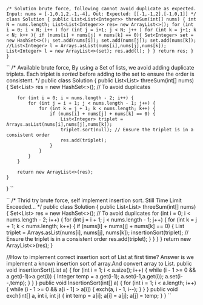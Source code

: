 ``
/*
Solution brute force, following cannot avoid duplicate as expected.
Input: nums = [-1,0,1,2,-1,-4], Out:
Expected: [[-1,-1,2],[-1,0,1]]
*/
class Solution {
    public List<List<Integer>> threeSum(int[] nums) {
        int N = nums.length;
        List<List<Integer>> res= new ArrayList<>();
        for (int i = 0; i < N; i++ )
            for (int j = i+1; j < N; j++ )
                for (int k = j+1; k < N; k++ ){
                    if (nums[i] + nums[j] + nums[k] == 0){
                        Set<Integer> set = new HashSet<>();
                        set.add(nums[i]);
                        set.add(nums[j]);
                        set.add(nums[k]);
                        //List<Integer> l = Arrays.asList(nums[i],nums[j],nums[k]);
                        List<Integer> l = new ArrayList<>(set);
                        res.add(l);
                    }
                }
        return res;
    }
}
``

``
/*
Available brute force, By using a Set of lists, we avoid adding duplicate triplets. Each triplet is *sorted* before adding to the set to ensure the order is consistent.
*/
public class Solution {
    public List<List<Integer>> threeSum(int[] nums) {
        Set<List<Integer>> res = new HashSet<>(); // To avoid duplicates

        for (int i = 0; i < nums.length - 2; i++) {
            for (int j = i + 1; j < nums.length - 1; j++) {
                for (int k = j + 1; k < nums.length; k++) {
                    if (nums[i] + nums[j] + nums[k] == 0) {
                        List<Integer> triplet = Arrays.asList(nums[i],nums[j],nums[k]);
                        triplet.sort(null); // Ensure the triplet is in a consistent order
                        res.add(triplet);
                    }
                }
            }
        }

        return new ArrayList<>(res);
    }

}
``

``
/*
Thrid try brute force, self implement insertion sort. Still Time Limit Exceeded...
*/
public class Solution {
    public List<List<Integer>> threeSum(int[] nums) {
        Set<List<Integer>> res = new HashSet<>(); // To avoid duplicates
        for (int i = 0; i < nums.length - 2; i++) {
            for (int j = i + 1; j < nums.length - 1; j++) {
                for (int k = j + 1; k < nums.length; k++) {
                    if (nums[i] + nums[j] + nums[k] == 0) {
                        List<Integer> triplet = Arrays.asList(nums[i], nums[j], nums[k]);
                        insertionSort(triplet); // Ensure the triplet is in a consistent order
                        res.add(triplet);
                    }
                }
            }
        }
        return new ArrayList<>(res);
    }

    
//How to implement correct insertion sort of List at first time? Answer is we implement a known insertion sort of array.And convert array to List.
    public void insertionSort(List<Integer> a) {
        for (int i = 1; i < a.size(); i++) {
            while (i - 1 >= 0 && a.get(i-1)>a.get(i)) {
                Integer temp = a.get(i-1);
                a.set(i-1,a.get(i));
                a.set(i--,temp);
            }
        }
    }
    public void InsertionSort(int[] a) {
        for (int i = 1; i < a.length; i++) {
            while (i - 1 >= 0 && a[i - 1] > a[i]) {
                exch(a, i - 1, i--);
            }
        }
    }
    public void exch(int[] a, int i, int j) {
        int temp = a[i];
        a[i] = a[j];
        a[j] = temp;
    }
}
``
